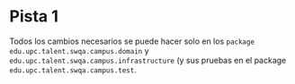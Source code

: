 # Pista 1

Todos los cambios necesarios se puede hacer solo en los `package` `edu.upc.talent.swqa.campus.domain` y `edu.upc.talent.swqa.campus.infrastructure` (y sus pruebas en el package `edu.upc.talent.swqa.campus.test`.